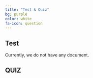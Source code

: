 ```yaml
---
title: "Test & Quiz"
bg: purple
color: white
fa-icon: question
---
```


## Test

Currently, we do not have any document.

## QUIZ

